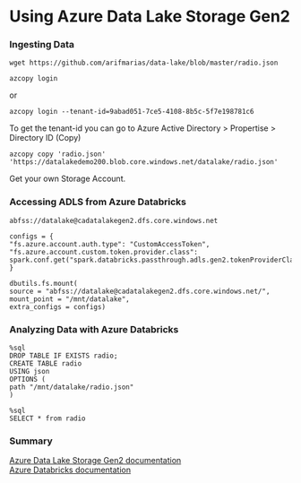# Using Azure Data Lake Storage Gen2


### Ingesting Data
```
wget https://github.com/arifmarias/data-lake/blob/master/radio.json
```
```
azcopy login
```
or 
```
azcopy login --tenant-id=9abad051-7ce5-4108-8b5c-5f7e198781c6
```
To get the tenant-id you can go to Azure Active Directory > Propertise > Directory ID (Copy)

```
azcopy copy 'radio.json' 'https://datalakedemo200.blob.core.windows.net/datalake/radio.json'
```
Get your own Storage Account. 

### Accessing ADLS from Azure Databricks
```
abfss://datalake@cadatalakegen2.dfs.core.windows.net
```
```
configs = {
"fs.azure.account.auth.type": "CustomAccessToken",
"fs.azure.account.custom.token.provider.class": spark.conf.get("spark.databricks.passthrough.adls.gen2.tokenProviderClassName")
}

dbutils.fs.mount(
source = "abfss://datalake@cadatalakegen2.dfs.core.windows.net/",
mount_point = "/mnt/datalake",
extra_configs = configs)
```

### Analyzing Data with Azure Databricks
```
%sql
DROP TABLE IF EXISTS radio;
CREATE TABLE radio
USING json
OPTIONS (
path "/mnt/datalake/radio.json"
)
```
```
%sql
SELECT * from radio
```

### Summary
[Azure Data Lake Storage Gen2 documentation](https://docs.microsoft.com/azure/storage/blobs/data-lake-storage-introduction)  
[Azure Databricks documentation](https://docs.microsoft.com/azure/azure-databricks/)  

